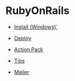 # RubyOnRails 
 
- [Install (Windows)`](/rails/install/)

- [Deploy](/rails/deploy/)

- [Action Pack](/rails/actionpack/)

- [Tips](/rails/tip/)

- [Mailer](/rails/mailer/)

<ClientOnly>
    <Disqus />
</ClientOnly>
